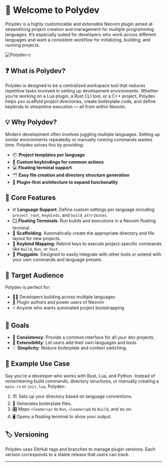 # 🚀 Welcome to Polydev

Polydev is a highly customizable and extensible Neovim plugin aimed at streamlining project creation and management for multiple programming languages. It’s especially suited for developers who work across different languages and want a consistent workflow for initializing, building, and running projects.

![Polydev-c](https://github.com/user-attachments/assets/365dd673-6b1f-4ccc-ac1f-c5131d055fd9)

## ❓ What is Polydev?

Polydev is designed to be a centralized workspace tool that reduces repetitive tasks involved in setting up development environments. Whether you’re working on a Lua plugin, a Rust CLI tool, or a C++ project, Polydev helps you scaffold project directories, create boilerplate code, and define keybinds to streamline execution — all from within Neovim.

## 💡 Why Polydev?

Modern development often involves juggling multiple languages. Setting up similar environments repeatedly or manually running commands wastes time. Polydev solves this by providing:

- 📦 **Project templates per language**
- 🎯 **Custom keybindings for common actions**
- 💻 **Floating terminal support**
- 🗂 **Easy file creation and directory structure generation**
- 🔌 **Plugin-first architecture to expand functionality**

## 🔧 Core Features

- 🌐 **Language Support**: Define custom settings per language including `project_root`, `keybinds`, and `build_attributes`.
- 🪟 **Floating Terminals**: Run builds and executions in a Neovim floating terminal.
- 🧱 **Scaffolding**: Automatically create the appropriate directory and file layout for new projects.
- 🎹 **Keybind Mapping**: Rebind keys to execute project-specific commands like `Build`, `Run`, or `Test`.
- 🔌 **Pluggable**: Designed to easily integrate with other tools or extend with your own commands and language presets.

## 👥 Target Audience

Polydev is perfect for:

- 🧑‍💻 Developers building across multiple languages
- 🔌 Plugin authors and power users of Neovim
- ⚡ Anyone who wants automated project bootstrapping

## 🎯 Goals

- 📏 **Consistency**: Provide a common interface for all your dev projects.
- 🧩 **Extensibility**: Let users add their own languages and tools.
- ✨ **Simplicity**: Reduce boilerplate and context switching.

## 🧪 Example Use Case

Say you're a developer who works with Rust, Lua, and Python. Instead of remembering build commands, directory structures, or manually creating a `main.rs` or `init.lua`, Polydev:

1. 🏗 Sets up your directory based on language conventions.
2. 📄 Generates boilerplate files.
3. 🎛 Maps `<leader>pr` to `Run`, `<leader>pb` to `Build`, and so on.
4. 🖥 Opens a floating terminal to show your output.

## 🏷 Versioning

Polydev uses GitHub tags and branches to manage plugin versions. Each version corresponds to a stable release that users can track.

---
